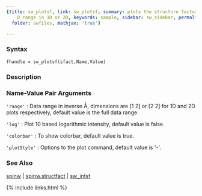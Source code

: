 ```yaml
---
{title: sw_plotsf, link: sw_plotsf, summary: plots the structure factor in the selected
    Q range in 1D or 2D, keywords: sample, sidebar: sw_sidebar, permalink: sw_plotsf.html,
  folder: swfiles, mathjax: 'true'}

---
```


### Syntax

`fhandle = sw_plotsf(sfact,Name,Value)`

### Description



### Name-Value Pair Arguments

`'range'`
: Data range in inverse Å, dimensions are [1 2] or [2 2]
  for 1D and 2D plots respectively, default value is the full data
  range.

`'log'`
: Plot 10 based logarithmic intensity, default value is false.

`'colorbar'`
: To show colorbar, default value is true.

`'plotStyle'`
: Options to the plot command, default value is '-'.

### See Also

[spinw](spinw.html) \| [spinw.structfact](spinw_structfact.html) \| [sw_intsf](sw_intsf.html)

{% include links.html %}
